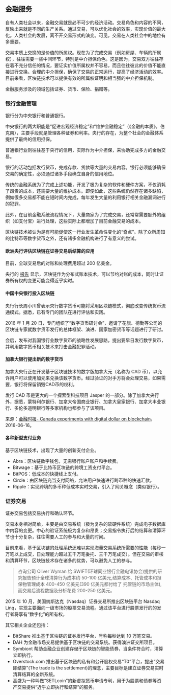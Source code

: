 ## 金融服务

自有人类社会以来，金融交易就是必不可少的经济活动。交易角色和内容的不同，反映出来就是不同的生产关系。通过交易，可以优化社会的效率，实现价值的最大化。人类社会的发展，离不开交易形式的演变。可见，交易在人类社会中的地位有多重要。

交易本质上交换的是价值的所属权。现在为了完成交易（例如房屋、车辆的所属权），往往需要一些中间环节，特别是中介担保角色。这是因为，交易双方往往存在着不充分信任的情况，要证实价值所属权并不容易，而且往往彼此的价值不能直接进行交换。合理的中介担保，确保了交易的正常运行，提高了经济活动的效率。目前来看，区块链技术可以提供有效的所属权证明和相当强的中介担保机制。

金融服务涉及的领域包括证券、货币、保险、捐赠等。

### 银行金融管理
银行分为中央银行和普通银行。

中央银行的两大职能是“促进宏观经济稳定”和“维护金融稳定”（《金融的本质》，伯克南），主要手段就是管理各种证券和利率。央行的存在，为整个社会的金融体系提供了最终的信用担保。

普通银行业则往往基于央行的信用，实际作为中介担保，来协助完成多方的金融交易。

银行的活动包括发行货币，完成存款、贷款等大量的交易内容。银行必须能够确保交易的确定性，必须通过诸多手段确立自身的信用地位。

传统的金融系统为了完成上述功能，开发了极为复杂的软件和硬件方案，不仅消耗了昂贵的成本，还需要大量的维护成本。即便如此，这些系统仍然存在诸多缺陷，例如很多交易都不能在短时间内完成，每年发生大量的利用银行相关金融漏洞进行的犯罪。

此外，在目前金融系统流程情况下，大量商家为了完成交易，还常常需要额外的组织（如支付宝）进行处理，这些实际上都增加了目前金融交易的成本。

区块链技术被认为是有可能促使这一行业发生革命性变化的“奇点”。除了众所周知的比特币等数字货币之外，还有诸多金融机构进行了有意义的尝试。

#### 欧洲央行评估区块链在证券交易后结算的应用
目前，全球交易后的对账和处理费用超过 200 亿美金。

央行的 [报告](https://www.ecb.europa.eu/pub/pdf/scpops/ecbop172.en.pdf) 显示，区块链作为分布式账本技术，可以节约对账的成本，同时让证券所有权的变更可能变得近乎实时。

#### 中国中央银行投入区块链

央行行长周小川曾表示央行数字货币可能将采用区块链模式，彻底改变传统货币流通模式。据悉，已有专门的团队在进行评估和实践。

2016 年 1 月 20 日，专门组织了“数字货币研讨会”，邀请了花旗、德勤等公司的区块链专家就数字货币发行的总体框架、演进、国家加密货币等话题进行了研讨。

会后，发布对我国银行业数字货币的战略性发展思路，提出要早日发行数字货币，并利用数字货币相关技术来打击金融犯罪活动。

#### 加拿大银行提出新的数字货币

加拿大央行正在开发基于区块链技术的数字版加拿大元（名称为 CAD 币），以允许用户可以使用加元来兑换该数字货币。经过验证的对手方将会处理交易，如果需要，银行将保留销毁CAD币的权利。

发行 CAD 币是更大的一个探索型科技项目 Jasper 的一部分。除了加拿大央行外，据悉，蒙特利尔银行、加拿大帝国商业银行、加拿大皇家银行、加拿大丰业银行、多伦多道明银行等多家机构也都参与了该项目。

来源：[金融时报- Canada experiments with digital dollar on blockchain](http://www.ft.com/cms/s/1117c780-3397-11e6-bda0-04585c31b153,Authorised=false.html?siteedition=uk&_i_location=http%3A%2F%2Fwww.ft.com%2Fcms%2Fs%2F0%2F1117c780-3397-11e6-bda0-04585c31b153.html%3Fsiteedition%3Duk&_i_referer=&classification=conditional_standard&iab=barrier-app#axzz4Bk8JvZsk)，2016-06-16。

#### 各种新型支付业务
基于区块链技术，出现了大量的创新支付企业。

* Abra：区块链数字钱包，无需银行账户账户和手续费。
* Bitwage：基于比特币区块链的跨境工资支付平台。
* BitPOS：低成本的快捷线上支付。
* Circle：由区块链充当支付网络，允许用户快速进行跨币种的快速汇款。
* Ripple：实现跨境的多币种低成本实时交易，引入了网关概念（类似银行）。

### 证券交易
证券交易包括交易执行和确认环节。

交易本身相对简单，主要是由交易系统（极为复杂的软硬件系统）完成电子数据库中内容的变更。中心的验证系统极为复杂和昂贵；交易指令执行后的结算和清算环节也十分复杂，往往需要人工的参与和大量的时间。

目前来看，基于区块链的处理系统还难以实现海量交易系统所需要的性能（每秒一万笔以上成交，日处理能力超过五千万笔委托、三千万笔成交）。但在交易的审核和清算环节，区块链技术存在诸多的优势，可以避免人工的参与。

>  咨询公司 Oliver Wyman 给 SWIFT(环球同业银行金融电讯协会)提供的研究报告预计全球清算行为成本约 50-100 亿美元,结算成本、托管成本和担保物管理成本 400-450 亿美元(390 亿美元都付给了 托管链的市场主体),而交易后流程数据及分析花费 200-250 亿美元。 

2015 年 10 月，美国纳斯达克（Nasdaq）证券交易所推出区块链平台 Nasdaq Linq，实现主要面向一级市场的股票交易流程。通过该平台进行股票发行的的发行者将享有“数字化”的所有权。

其它相关企业还包括：

* BitShare 推出基于区块链的证券发行平台，号称每秒达到 10 万笔交易。
* DAH 为金融市场交易提供基于区块链的交易系统。获得澳洲证交所项目。
* Symbiont 帮助金融企业创建存储于区块链的智能债券，当条件符合时，清算立即执行。
* Overstock.com 推出基于区块链的私有和公开股权交易“T0”平台，提出“交易即结算”(The trade is the settlement)的理念，主要目标是建立证券交易实时清算结算的全新系统。
* 高盛为一种叫做“SETLcoin”的新虚拟货币申请专利，用于为股票和债券等资产交易提供“近乎立即执行和结算”的服务。
